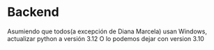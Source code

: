 # Backend

Asumiendo que todos(a excepción de Diana Marcela) usan Windows, actualizar python a versión 3.12
O lo podemos dejar con version 3.10

